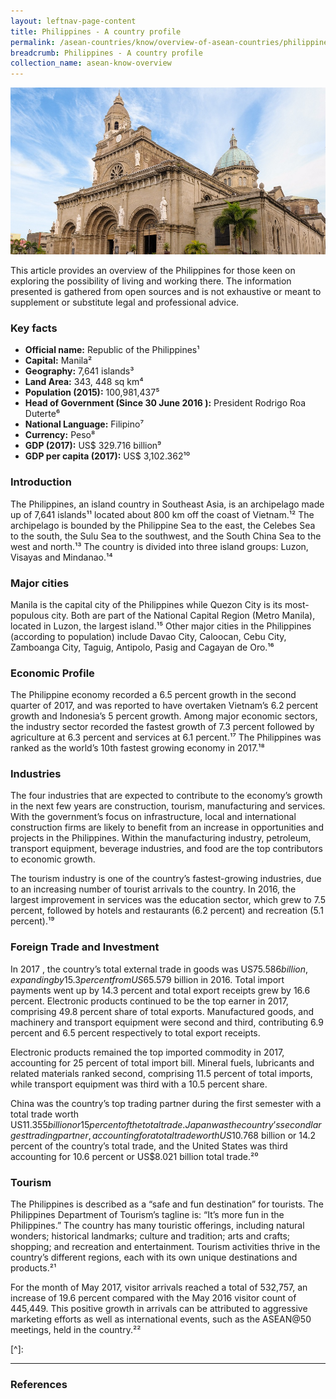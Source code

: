 ```yaml
---
layout: leftnav-page-content
title: Philippines - A country profile
permalink: /asean-countries/know/overview-of-asean-countries/philippines-a-country-profile/
breadcrumb: Philippines - A country profile
collection_name: asean-know-overview
---
```


<img src="/images/asean-countries/Philippines snapshot cover iso.jpg" alt="Philippines snapshot banner" style="width:800px;" />

This article provides an overview of the Philippines for those keen on exploring the possibility of living and working there. The information presented is gathered from open sources and is not exhaustive or meant to supplement or substitute legal and professional advice.

### **Key facts**

- **Official name:** Republic of the Philippines¹
- **Capital:** Manila²
- **Geography:** 7,641 islands³
- **Land Area:** 343, 448 sq km⁴
- **Population (2015):** 100,981,437⁵
- **Head of Government (Since 30 June 2016 ):** President Rodrigo Roa Duterte⁶
- **National Language:** Filipino⁷
- **Currency:** Peso⁸
- **GDP (2017):** US$ 329.716 billion⁹
- **GDP per capita (2017):** US$ 3,102.362¹⁰

### **Introduction**

The Philippines, an island country in Southeast Asia, is an archipelago made up of 7,641 islands¹¹  located about 800 km off the coast of Vietnam.¹²  The archipelago is bounded by the Philippine Sea to the east, the Celebes Sea to the south, the Sulu Sea to the southwest, and the South China Sea to the west and north.¹³  The country is divided into three island groups: Luzon, Visayas and Mindanao.¹⁴

### **Major cities**

Manila is the capital city of the Philippines while Quezon City is its most-populous city. Both are part of the National Capital Region (Metro Manila), located in Luzon, the largest island.¹⁵  Other major cities in the Philippines (according to population) include Davao City, Caloocan, Cebu City, Zamboanga City, Taguig, Antipolo, Pasig and Cagayan de Oro.¹⁶

### **Economic Profile**

The Philippine economy recorded a 6.5 percent growth in the second quarter of 2017, and was reported to have overtaken Vietnam’s 6.2 percent growth and Indonesia’s 5 percent growth. Among major economic sectors, the industry sector recorded the fastest growth of 7.3 percent followed by agriculture at 6.3 percent and services at 6.1 percent.¹⁷ The Philippines was ranked as the world’s 10th fastest growing economy in 2017.¹⁸

### **Industries**

The four industries that are expected to contribute to the economy’s growth in the next few years are construction, tourism, manufacturing and services. With the government’s focus on infrastructure, local and international construction firms are likely to benefit from an increase in opportunities and projects in the Philippines. Within the manufacturing industry, petroleum, transport equipment, beverage industries, and food are the top contributors to economic growth.

The tourism industry is one of the country’s fastest-growing industries, due to an increasing number of tourist arrivals to the country. In 2016, the largest improvement in services was the education sector, which grew to 7.5 percent, followed by hotels and restaurants (6.2 percent) and recreation (5.1 percent).¹⁹

### **Foreign Trade and Investment**

In 2017 , the country’s total external trade in goods was US$75.586 billion, expanding by 15.3 percent from US$65.579 billion in 2016.  Total import payments went up by 14.3 percent and total export receipts grew by 16.6 percent. Electronic products continued to be the top earner in 2017, comprising 49.8 percent share of total exports. Manufactured goods,  and machinery and transport equipment were second and third, contributing 6.9 percent and 6.5 percent respectively to total export receipts.

Electronic products remained the top imported commodity in 2017, accounting for 25 percent of  total import bill.  Mineral fuels, lubricants and related materials ranked second, comprising 11.5 percent of total imports, while transport equipment was third with a 10.5 percent share.

China was the country’s top trading partner during the first semester with a total trade worth US$11.355 billion or 15 percent of the total trade. Japan was the country’s second largest trading partner, accounting for a total trade worth US$10.768 billion or 14.2 percent of the country’s total trade, and the United States was third accounting for 10.6 percent or US$8.021 billion total trade.²⁰

### **Tourism**

The Philippines is described as a “safe and fun destination” for tourists. The Philippines Department of Tourism’s tagline is: “It’s more fun in the Philippines.” The country has many touristic offerings, including natural wonders; historical landmarks; culture and tradition; arts and crafts; shopping; and recreation and entertainment. Tourism activities thrive in the country’s different regions, each with its own unique  destinations and products.²¹

For the month of May 2017, visitor arrivals reached a total of 532,757, an increase of 19.6 percent compared with the May 2016 visitor count of 445,449. This positive growth in arrivals can be attributed to aggressive marketing efforts as well as international events, such as the ASEAN@50 meetings, held in the country.²²

[^]: 

---

### **References**

[^1]:About the Philippines. (2017). Philippine Government Portal. Retrieved October 30, 2017, from [https://www.gov.ph](https://www.gov.ph/about-the-philippines){:target="_blank"}

[^2]:About the Philippines. (2017). Philippine Government Portal. Retrieved October 30, 2017, from [https://www.gov.ph](https://www.gov.ph/about-the-philippines){:target="_blank"}

[^3]:More islands, more fun in PH. (2016, February 20). CNN Philippines. Retrieved October 30, 2017, from [http://cnnphilippines.com](http://cnnphilippines.com/videos/2016/02/20/More-islands-more-fun-in-PH.html){:target="_blank"}

[^4]:About the Philippines. (2017). Philippine Government Portal. Retrieved October 30, 2017, from [https://www.gov.ph](https://www.gov.ph/about-the-philippines){:target="_blank"}

[^5]:Highlights of the Philippine Population, 2015 Census of Population. (2015). Philippine Statistics Authority. Retrieved October 30, 2017, from [https://www.psa.gov.ph](https://www.psa.gov.ph/sites/default/files/attachments/hsd/pressrelease/2015%20population%20counts%20Summary_0.xlsx){:target="_blank"}

[^6]:President Rodrigo Roa Duterte. (2017). Office of the President of the Philippines. Retrieved October 30, 2017, from <http://president.gov.ph/>{:target="_blank"}

[^7]:About the Philippines. (2017). Philippine Government Portal. Retrieved October 30, 2017, from [https://www.gov.ph](https://www.gov.ph/about-the-philippines){:target="_blank"}

[^8]:About the Philippines. (2017). Philippine Government Portal. Retrieved October 30, 2017, from [https://www.gov.ph](https://www.gov.ph/about-the-philippines){:target="_blank"}

[^9]:Report for selected countries and subjects. (2017). International Monetary Fund. Retrieved October 30, 2017, from [http://www.imf.org](http://www.imf.org/external/pubs/ft/weo/2017/01/weodata/weorept.aspx?pr.x=59&pr.y=10&sy=2017&ey=2017&scsm=1&ssd=1&sort=country&ds=.&br=1&c=566&s=NGDPD%2CNGDPDPC%2CPPPGDP%2CPPPPC&grp=0&a=){:target="_blank"}

[^10]:Report for selected countries and subjects. (2017). International Monetary Fund. Retrieved October 30, 2017, from [http://www.imf.org](http://www.imf.org/external/pubs/ft/weo/2017/01/weodata/weorept.aspx?pr.x=59&pr.y=10&sy=2017&ey=2017&scsm=1&ssd=1&sort=country&ds=.&br=1&c=566&s=NGDPD%2CNGDPDPC%2CPPPGDP%2CPPPPC&grp=0&a=){:target="_blank"}

[^11]:More islands, more fun in PH. (2016, February 20). CNN Philippines. Retrieved October 30, 2017, from [http://cnnphilippines.com](http://cnnphilippines.com/videos/2016/02/20/More-islands-more-fun-in-PH.html){:target="_blank"}

[^12]:Philippines. (2017). Encyclopedia Britannica. Retrieved October 30, 2017, from [https://www.britannica.com](https://www.britannica.com/place/Philippines){:target="_blank"}

[^13]:Philippines. (2017). Encyclopedia Britannica. Retrieved October 30, 2017, from [https://www.britannica.com](https://www.britannica.com/place/Philippines){:target="_blank"}

[^14]:About the Philippines. (2017). Philippine Government Portal. Retrieved October 30, 2017, from [https://www.gov.ph](https://www.gov.ph/about-the-philippines){:target="_blank"}

[^15]:Philippines. (2017). Encyclopedia Britannica. Retrieved October 30, 2017, from [https://www.britannica.com](https://www.britannica.com/place/Philippines){:target="_blank"}

[^16]:Highlights of the Philippine Population, 2015 Census of Population. (2015). Philippine Statistics Authority. Retrieved October 30, 2017, from [https://www.psa.gov.ph](https://www.psa.gov.ph/sites/default/files/attachments/hsd/pressrelease/2015%20population%20counts%20Summary_0.xlsx){:target="_blank"}

[^17]:Viray, P. L. (2017, August 17). Philippine economy grows 6.5% in Q2 2017. Philstar Global. Retrieved October 30, 2017, from [http://www.philstar.com](http://www.philstar.com/business/2017/08/17/1730056/philippine-economy-GDP-growth-2nd-quarter){:target="_blank"}

[^18]:Nelz, J. (2017). Philippines ranks as world’s 10th fastest growing economy in 2017. Philippine News. Retrieved October 30, 2017, from [https://philnews.ph](https://philnews.ph/2017/06/23/philippines-ranks-worlds-10th-fastest-growing-economy-2017/){:target="_blank"}

[^19]:4 Growing Industries in the Philippines. (2017, April 29). Philippine Primer. Retrieved October 30, 2017, from [http://primer.com.ph](http://primer.com.ph/blog/2017/04/29/4-growing-industries-in-the-philippines/){:target="_blank"}

[^20]:Highlights of foreign trade statistics of the Philippines: First semester 2017. (2017, October 10). Philippine Statistics Authority. Retrieved October 30, 2017, from [https://psa.gov.ph](https://psa.gov.ph/content/highlights-foreign-trade-statistics-philippines-first-semester-2017){:target="_blank"}

[^21]:Philippines tourism continues. (2016). Department of Tourism, Philippines. Retrieved October 30, 2017, from [http://tourism.gov.ph](http://tourism.gov.ph/Pages/20131118aPHILIPPINETOURISMCONTINUES.aspx){:target="_blank"}

[^22]:Industry performance for travel and tourism. (May 2017). Department of Tourism Philippines. Retrieved October 30, 2017, from [http://www.tourism.gov.ph](http://www.tourism.gov.ph/pages/industryperformance.aspx){:target="_blank"}